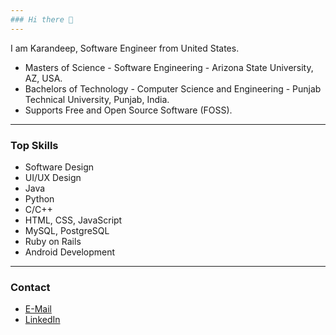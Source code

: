 ```yaml
---
### Hi there 👋
---
```

I am Karandeep, Software Engineer from United States.
- Masters of Science - Software Engineering - Arizona State University, AZ, USA.
- Bachelors of Technology - Computer Science and Engineering - Punjab Technical University, Punjab, India.
- Supports Free and Open Source Software (FOSS).
---
### Top Skills
- Software Design
- UI/UX Design
- Java
- Python
- C/C++
- HTML, CSS, JavaScript
- MySQL, PostgreSQL
- Ruby on Rails
- Android Development
---
### Contact
- [E-Mail](mailto:karandeep.grewal97@gmail.com)
- [LinkedIn](https://www.linkedin.com/in/ksgrewal)
